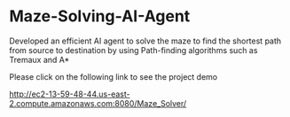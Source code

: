 # Maze-Solving-AI-Agent
Developed an efficient AI agent to solve the maze to find the shortest path from source to destination by using Path-finding algorithms such as Tremaux and A*

Please click on the following link to see the project demo

http://ec2-13-59-48-44.us-east-2.compute.amazonaws.com:8080/Maze_Solver/
